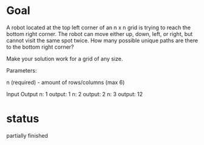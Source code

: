 # Goal

A robot located at the top left corner of an n x n grid is trying to reach the bottom right corner. The robot can move either up, down, left, or right, but cannot visit the same spot twice. How many possible unique paths are there to the bottom right corner?

Make your solution work for a grid of any size.

Parameters:

n (required) - amount of rows/columns (max 6)


Input Output
n:
1 
output: 1
n:
2 
output: 2
n:
3 
output: 12

# status

partially finished